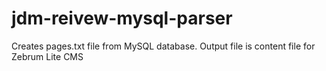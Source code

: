 # jdm-reivew-mysql-parser
Creates pages.txt file from MySQL database. Output file is content file for Zebrum Lite CMS
